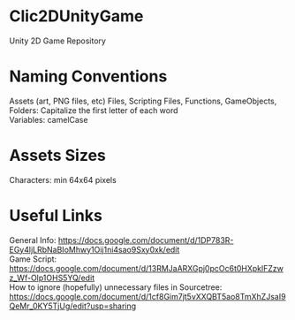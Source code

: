 # Clic2DUnityGame
Unity 2D Game Repository

# Naming Conventions
Assets (art, PNG files, etc) Files, Scripting Files, Functions, GameObjects, Folders: Capitalize the first letter of each word</br>
Variables: camelCase

# Assets Sizes
Characters: min 64x64 pixels

# Useful Links
General Info: https://docs.google.com/document/d/1DP783R-EGy4ljLRbNaBIoMhwy1Oij1ni4sao9Sxy0xk/edit</br>
Game Script: https://docs.google.com/document/d/13RMJaARXGpj0pcOc6t0HXpklFZzwz_Wf-Olp1OHS5YQ/edit</br>
How to ignore (hopefully) unnecessary files in Sourcetree: https://docs.google.com/document/d/1cf8Gim7jt5vXXQBT5ao8TmXhZJsaI9QeMr_0KY5TjUg/edit?usp=sharing

